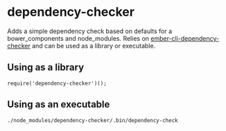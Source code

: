 # dependency-checker

Adds a simple dependency check based on defaults for a bower_components and node_modules. Relies on
[ember-cli-dependency-checker](https://github.com/quaertym/ember-cli-dependency-checker) and can be used
as a library or executable.

## Using as a library

```
require('dependency-checker')();
```

## Using as an executable

```
./node_modules/dependency-checker/.bin/dependency-check
```
